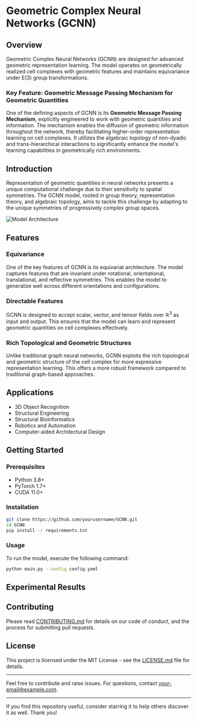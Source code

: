 # Geometric Complex Neural Networks (GCNN)

## Overview

Geometric Complex Neural Networks (GCNN) are designed for advanced geometric representation learning. The model operates on geometrically realized cell complexes with geometric features and maintains equivariance under $\mathrm{E}(3)$ group transformations.

### Key Feature: Geometric Message Passing Mechanism for Geometric Quantities

One of the defining aspects of GCNN is its **Geometric Message Passing Mechanism**, explicitly engineered to work with geometric quantities and information. The mechanism enables the diffusion of geometric information throughout the network, thereby facilitating higher-order representation learning on cell complexes. It utilizes the algebraic topology of non-dyadic and trans-hierarchical interactions to significantly enhance the model's learning capabilities in geometrically rich environments.

<!--
### Highlights

- Utilizes topological and geometric structures inherent to cell complexes for higher expressivity.
- Equivariat with respect to $E(3)$ group transformations.
- Overcomes the limitations of scalar feature fields by incorporating harmonic feature fields.
- Exploits topological and geometric structure of cell complexes for higher expressivity.
-->

## Introduction

Representation of geometric quantities in neural networks presents a unique computational challenge due to their sensitivity to spatial symmetries. The GCNN model, rooted in group theory, representation theory, and algebraic topology, aims to tackle this challenge by adapting to the unique symmetries of progressively complex group spaces.

![Model Architecture](./gcnn-architecture.png)

## Features

### Equivariance

One of the key features of GCNN is its equivariat architecture. The model captures features that are invariant under rotational, orientational, translational, and reflective symmetries. This enables the model to generalize well across different orientations and configurations.

### Directable Features

GCNN is designed to accept scalar, vector, and tensor fields over $\mathbb{R}^3$ as input and output. This ensures that the model can learn and represent geometric quantities on cell complexes effectively.

### Rich Topological and Geometric Structures

Unlike traditional graph neural networks, GCNN exploits the rich topological and geometric structure of the cell complex for more expressive representation learning. This offers a more robust framework compared to traditional graph-based approaches.

## Applications

- 3D Object Recognition
- Structural Engineering
- Structural Bioinformatics
- Robotics and Automation
- Computer-aided Architectural Design

## Getting Started

### Prerequisites

- Python 3.8+
- PyTorch 1.7+
- CUDA 11.0+

### Installation

```bash
git clone https://github.com/yourusername/GCNN.git
cd GCNN
pip install -r requirements.txt
```

### Usage

To run the model, execute the following command:

```bash
python main.py --config config.yaml
```

## Experimental Results



## Contributing

Please read [CONTRIBUTING.md](./CONTRIBUTING.md) for details on our code of conduct, and the process for submitting pull requests.

## License

This project is licensed under the MIT License - see the [LICENSE.md](LICENSE.md) file for details.

---

Feel free to contribute and raise issues. For questions, contact [your-email@example.com](mailto:your-email@example.com).

---

If you find this repository useful, consider starring it to help others discover it as well. Thank you!

